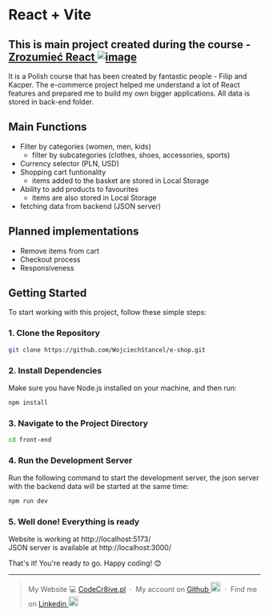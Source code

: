 # React + Vite

## This is main project created during the course - [Zrozumieć React ![image](https://github.com/WojciechStancel/React_TODO/assets/121879383/9c59729f-e12c-4877-80c8-1ae2ce358b5a)](https://zrozumiecreact.pl/) 
It is a Polish course that has been created by fantastic people - Filip and Kacper. The e-commerce project helped me understand a lot of React features and prepared me to build my own bigger applications. All data is stored in back-end folder.

## Main Functions
- Filter by categories (women, men, kids)
  - filter by subcategories (clothes, shoes, accessories, sports)
- Currency selector (PLN, USD)
- Shopping cart funtionality
  - items added to the basket are stored in Local Storage
- Ability to add products to favourites
  - items are also stored in Local Storage
- fetching data from backend (JSON server)

## Planned implementations
- Remove items from cart
- Checkout process
- Responsiveness 

## Getting Started

To start working with this project, follow these simple steps:

### 1. Clone the Repository

```bash
git clone https://github.com/WojciechStancel/e-shop.git
```

### 2. Install Dependencies

Make sure you have Node.js installed on your machine, and then run:

```bash
npm install
```

### 3. Navigate to the Project Directory

```bash
cd front-end
```

### 4. Run the Development Server

Run the following command to start the development server, the json server with the backend data will be started at the same time:

```bash
npm run dev
```

### 5. Well done! Everything is ready 
Website is working at http://localhost:5173/ <br/>
JSON server is available at http://localhost:3000/

That's it! You're ready to go. Happy coding! 😊

---

> My Website 💻 [CodeCr8ive.pl](https://www.codecr8ive.pl) &nbsp;&middot;&nbsp;
> My account on
[Github <img width="20px" src="https://github.com/WojciechStancel/Notes-React-App/assets/121879383/fc63de6c-91ae-4eb7-ac97-a5a365bdf073)">](https://github.com/WojciechStancel) &nbsp;&middot;&nbsp;
> Find me on
 [Linkedin <img width="20px" src="https://github.com/WojciechStancel/Notes-React-App/assets/121879383/94d42b30-025f-4997-9ff5-9491c49d9026">](https://www.linkedin.com/in/wojciech-stancel/) 
